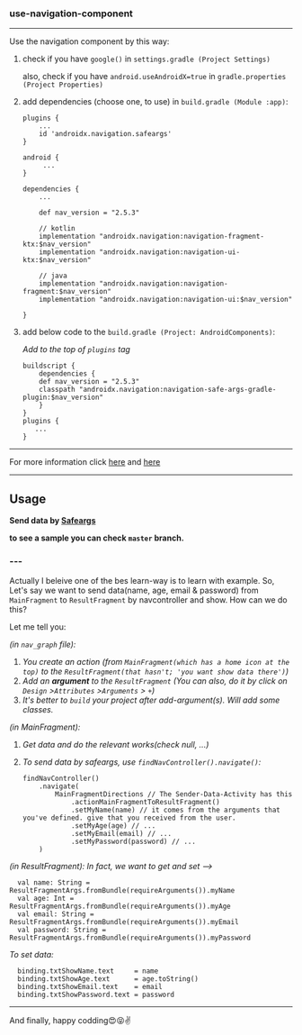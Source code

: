 ### use-navigation-component
---

Use the navigation component by this way:

  1. check if you have `google()` in `settings.gradle (Project Settings)`
  
      also, check if you have `android.useAndroidX=true` in `gradle.properties (Project Properties)`

  2. add dependencies (choose one, to use) in `build.gradle (Module :app)`:
  
         plugins {
             ...
             id 'androidx.navigation.safeargs'
         }
         
         android {
              ...
         }
         
         dependencies {
             ...
             
             def nav_version = "2.5.3"
              
             // kotlin
             implementation "androidx.navigation:navigation-fragment-ktx:$nav_version"
             implementation "androidx.navigation:navigation-ui-ktx:$nav_version"
         
             // java
             implementation "androidx.navigation:navigation-fragment:$nav_version"
             implementation "androidx.navigation:navigation-ui:$nav_version"
             
         }
         
  3. add below code to the `build.gradle (Project: AndroidComponents)`: 
  
      *Add to the top of `plugins` tag*
      
         buildscript {
             dependencies {
             def nav_version = "2.5.3"
             classpath "androidx.navigation:navigation-safe-args-gradle-plugin:$nav_version"
             }
         }
         plugins {
            ...
         }

---

For more information click [here](https://developer.android.com/guide/navigation/navigation-getting-started) 
and [here](https://developer.android.com/topic/libraries/architecture/adding-components#navigation)

---

## Usage
 ****Send data by [Safeargs](https://developer.android.com/guide/navigation/navigation-pass-data)****
 
 ****to see a sample you can check `master` branch.****
 
 ### ---
 
  Actually I beleive one of the bes learn-way is to learn with example. So, Let's say we want to send data(name, age, email 
  & password) from `MainFragment` to `ResultFragment` by navcontroller and show. How can we do this?
  
  Let me tell you:
  
  *(in `nav_graph` file):*
  1. *You create an action (from `MainFragment(which has a home icon at the top)` to the `ResultFragment(that hasn't; 'you want show data there')`)*
  2. *Add an **argument** to the `ResultFragment` (You can also, do it by click on `Design` >`Attributes` >`Arguments` > `+`)*
  3. *It's better to `build` your project after add-argument(s). Will add some classes.*
  
  *(in MainFragment):*
  
  1. *Get data and do the relevant works(check null, ...)*
  2. *To send data by safeargs, use `findNavController().navigate()`:*
  
         findNavController()
             .navigate(
                 MainFragmentDirections // The Sender-Data-Activity has this
                     .actionMainFragmentToResultFragment()
                     .setMyName(name) // it comes from the arguments that you've defined. give that you received from the user.
                     .setMyAge(age) // ...
                     .setMyEmail(email) // ...
                     .setMyPassword(password) // ...
             )
      
  *(in ResultFragment):*
  *In fact, we want to get and set -->*
  
      val name: String = ResultFragmentArgs.fromBundle(requireArguments()).myName
      val age: Int = ResultFragmentArgs.fromBundle(requireArguments()).myAge
      val email: String = ResultFragmentArgs.fromBundle(requireArguments()).myEmail
      val password: String = ResultFragmentArgs.fromBundle(requireArguments()).myPassword
      
  *To set data:*
      
      binding.txtShowName.text     = name
      binding.txtShowAge.text      = age.toString()
      binding.txtShowEmail.text    = email
      binding.txtShowPassword.text = password
      
---

And finally, happy codding😍😝✌


